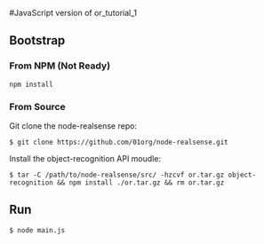 #JavaScript version of or_tutorial_1

## Bootstrap

### From NPM (Not Ready)
```
npm install
```

### From Source
Git clone the node-realsense repo:
```
$ git clone https://github.com/01org/node-realsense.git
```

Install the object-recognition API moudle:
```
$ tar -C /path/to/node-realsense/src/ -hzcvf or.tar.gz object-recognition && npm install ./or.tar.gz && rm or.tar.gz
```

## Run

```
$ node main.js
```
